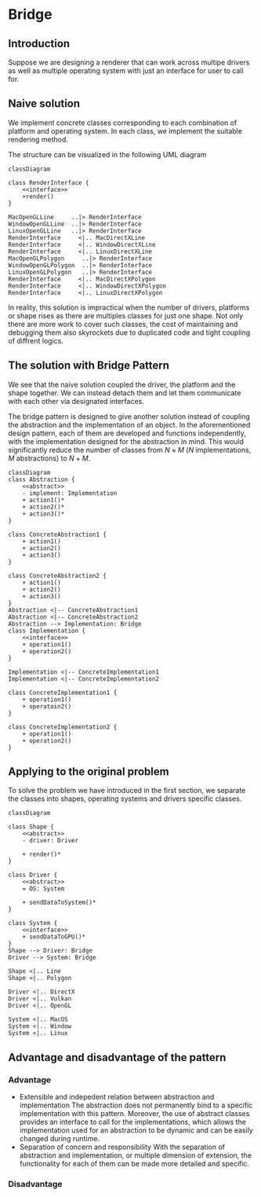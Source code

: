 # Bridge

## Introduction

Suppose we are designing a renderer that can work across multipe drivers as well as multiple operating system with just an interface for user to call for.

## Naive solution

We implement concrete classes corresponding to each combination of platform and operating system. In each class, we implement the suitable rendering method.

The structure can be visualized in the following UML diagram

```mermaid
classDiagram

class RenderInterface {
    <<interface>>
    +render()
}

MacOpenGLLine     ..|> RenderInterface 
WindowOpenGLLine  ..|> RenderInterface 
LinuxOpenGLLine   ..|> RenderInterface 
RenderInterface     <|.. MacDirectXLine
RenderInterface     <|.. WindowDirectXLine
RenderInterface     <|.. LinuxDirectXLine
MacOpenGLPolygon     ..|> RenderInterface 
WindowOpenGLPolygon  ..|> RenderInterface 
LinuxOpenGLPolygon   ..|> RenderInterface 
RenderInterface     <|.. MacDirectXPolygon
RenderInterface     <|.. WindowDirectXPolygon
RenderInterface     <|.. LinuxDirectXPolygon
```

In reality, this solution is impractical when the number of drivers, platforms or shape rises as there are multiples classes for just one shape. Not only there are more work to cover such classes, the cost of maintaining and debugging them also skyrockets due to duplicated code and tight coupling of diffrent logics.

## The solution with Bridge Pattern

We see that the naive solution coupled the driver, the platform and the shape together. We can instead detach them and let them communicate with each other via designated interfaces.

The bridge pattern is designed to give another solution instead of coupling the abstraction and the implementation of an object. In the aforementioned design pattern, each of them are developed and functions independently, with the implementation designed for the abstraction in mind. This would significantly reduce the number of classes from $N \times M$ ($N$ implementations, $M$ abstractions) to $N + M$.  

```mermaid
classDiagram
class Abstraction {
    <<abstract>>
    - implement: Implementation
    + action1()*
    + action2()*
    + action3()*
} 

class ConcreteAbstraction1 {
    + action1()
    + action2()
    + action3()
}

class ConcreteAbstraction2 {
    + action1()
    + action2()
    + action3()
}
Abstraction <|-- ConcreteAbstraction1
Abstraction <|-- ConcreteAbstraction2
Abstraction --> Implementation: Bridge
class Implementation {
    <<interface>>
    + operation1()
    + operation2()
}

Implementation <|-- ConcreteImplementation1
Implementation <|-- ConcreteImplementation2

class ConcreteImplementation1 {
    + operation1()
    + operatoin2()
}

class ConcreteImplementation2 {
    + operation1()
    + operation2()
}
```

## Applying to the original problem

To solve the problem we have introduced in the first section, we separate the classes into shapes, operating systems and drivers specific classes.

```mermaid
classDiagram

class Shape {
    <<abstract>>
    - driver: Driver

    + render()*
}

class Driver {
    <<abstract>>
    = OS: System
     
    + sendDataToSystem()*
}

class System {
    <<interface>>
    + sendDataToGPU()*
}
Shape --> Driver: Bridge
Driver --> System: Bridge

Shape <|.. Line
Shape <|.. Polygon

Driver <|.. DirectX
Driver <|.. Vulkan
Driver <|.. OpenGL

System <|.. MacOS
System <|.. Window
System <|.. Linux

```

## Advantage and disadvantage of the pattern

### Advantage

- Extensible and indepedent relation between abstraction and implementation
The abstraction does not permanently bind to a specific implementation with this pattern. Moreover, the use of abstract classes provides an interface to call for the implementations, which allows the implementation used for an abstraction to be dynamic and can be easily changed during runtime.
- Separation of concern and responsibility
With the separation of abstraction and implementation, or multiple dimension of extension, the functionality for each of them can be made more detailed and specific.  

### Disadvantage

